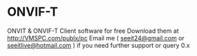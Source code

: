 # ONVIF-T
ONVIT &amp; ONVIF-T Client software for free
Download them at http://VMSPC.com/publx/pc
Email me ( seeit24@gmail.com or seeitlive@hotmail.com ) if you need further support or query
0.x
